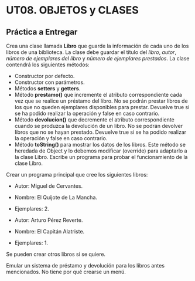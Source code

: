 # UT08. OBJETOS y CLASES

## Práctica a Entregar

Crea una clase llamada __Libro__ que guarde la información de cada uno de los libros de una biblioteca. La clase debe guardar el título del _libro_, _autor_, _número de ejemplares del libro_ y _número de ejemplares prestados_. La clase contendrá los siguientes métodos:

* Constructor por defecto.
* Constructor con parámetros.
* Métodos __setters__ y __getters__.
* Método __prestamo()__ que incremente el atributo correspondiente cada vez que se realice un préstamo del libro. No se podrán prestar libros de los que no queden ejemplares disponibles para prestar. Devuelve true si se ha podido realizar la operación y false en caso contrario.
* Método __devolucion()__ que decremente el atributo correspondiente cuando se produzca la devolución de un libro. No se podrán devolver libros que no se hayan prestado. Devuelve true si se ha podido realizar la operación y false en caso contrario.
* Método __toString()__ para mostrar los datos de los libros. Este método se heredada de Object y lo debemos modificar (override) para adaptarlo a la clase Libro.
Escribe un programa para probar el funcionamiento de la clase Libro.

Crear un programa principal que cree los siguientes libros:

* Autor: Miguel de Cervantes.
* Nombre: El Quijote de La Mancha.
* Ejemplares: 2.

* Autor: Arturo Pérez Reverte.
* Nombre: El Capitán Alatriste.
* Ejemplares: 1.

Se pueden crear otros libros si se quiere.

Emular un sistema de préstamo y devolución para los libros antes mencionados. No tiene por qué crearse un menú.

